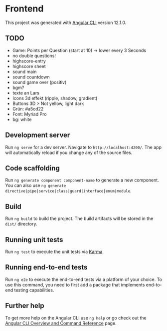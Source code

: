 # Frontend

This project was generated with [Angular CLI](https://github.com/angular/angular-cli) version 12.1.0.

## TODO

- Game: Points per Question (start at 10) -> lower every 3 Seconds
- no double questions!
- highscore-entry
- highscore sheet
- sound main
- sound countdown
- sound game over (positiv)
- bgm?
- texte an Lars
- Icons 3d effekt (ripple, shadow, gradient)
- Buttons 3D > Not yellow, light dark
- Grün: #a5cd22
- Font: Myriad Pro
- bg: white

## Development server

Run `ng serve` for a dev server. Navigate to `http://localhost:4200/`. The app will automatically reload if you change any of the source files.

## Code scaffolding

Run `ng generate component component-name` to generate a new component. You can also use `ng generate directive|pipe|service|class|guard|interface|enum|module`.

## Build

Run `ng build` to build the project. The build artifacts will be stored in the `dist/` directory.

## Running unit tests

Run `ng test` to execute the unit tests via [Karma](https://karma-runner.github.io).

## Running end-to-end tests

Run `ng e2e` to execute the end-to-end tests via a platform of your choice. To use this command, you need to first add a package that implements end-to-end testing capabilities.

## Further help

To get more help on the Angular CLI use `ng help` or go check out the [Angular CLI Overview and Command Reference](https://angular.io/cli) page.
